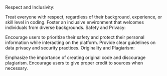Respect and Inclusivity:

Treat everyone with respect, regardless of their background, experience, or skill level in coding.
Foster an inclusive environment that welcomes individuals from diverse backgrounds.
Safety and Privacy:

Encourage users to prioritize their safety and protect their personal information while interacting on the platform.
Provide clear guidelines on data privacy and security practices.
Originality and Plagiarism:

Emphasize the importance of creating original code and discourage plagiarism.
Encourage users to give proper credit to sources when necessary.
